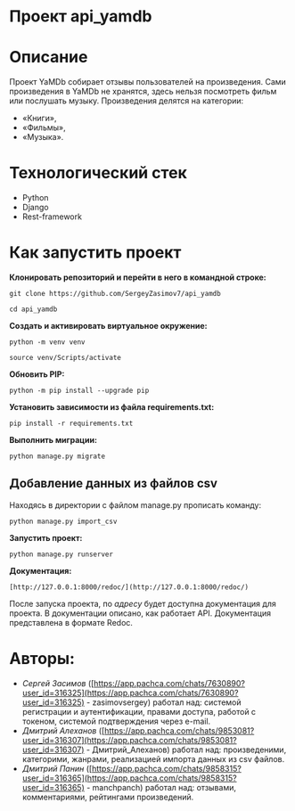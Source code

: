 # Проект api_yamdb
# **Описание**
Проект YaMDb собирает отзывы пользователей на произведения.
Сами произведения в YaMDb не хранятся, здесь нельзя посмотреть фильм или послушать музыку.
Произведения делятся на категории: 
 - «Книги»,
 - «Фильмы»,
 - «Музыка».
# **Технологический стек**
 - Python
 - Django
 - Rest-framework
# **Как запустить проект**
 **Клонировать репозиторий и перейти в него в командной строке:**
```
git clone https://github.com/SergeyZasimov7/api_yamdb   
```
```
cd api_yamdb
```
 **Cоздать и активировать виртуальное окружение:**
```
python -m venv venv
```
```
source venv/Scripts/activate
```
 **Обновить PIP:**
```
python -m pip install --upgrade pip
```
 **Установить зависимости из файла requirements.txt:**
```
pip install -r requirements.txt
```
 **Выполнить миграции:**
```
python manage.py migrate
```
## **Добавление данных из файлов csv**
Находясь в директории с файлом manage.py прописать команду:
```
python manage.py import_csv
```
 **Запустить проект:**
```
python manage.py runserver
```
**Документация:**
```
[http://127.0.0.1:8000/redoc/](http://127.0.0.1:8000/redoc/) 
```
После запуска проекта, по _адресу_ будет доступна документация для проекта. В документации описано, как работает API. Документация представлена в формате Redoc.
# **Авторы:**
 - _Сергей Засимов_ ([https://app.pachca.com/chats/7630890?user_id=316325](https://app.pachca.com/chats/7630890?user_id=316325) - zasimovsergey) работал над: системой регистрации и аутентификации, правами доступа, работой с токеном, системой подтверждения через e-mail.
 - _Дмитрий Алеханов_ ([https://app.pachca.com/chats/9853081?user_id=316307](https://app.pachca.com/chats/9853081?user_id=316307) - Дмитрий_Алеханов) работал над: произведеними, категорими, жанрами, реализацией импорта данных из csv файлов.
 - _Дмитрий Панин_ ([https://app.pachca.com/chats/9858315?user_id=316365](https://app.pachca.com/chats/9858315?user_id=316365) - manchpanch) работал над: отзывами, комментариями, рейтингами произведений.

